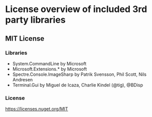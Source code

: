 # License overview of included 3rd party libraries  #
 
## MIT License ##
### Libraries ###
* System.CommandLine by Microsoft
* Microsoft.Extensions.* by Microsoft
* Spectre.Console.ImageSharp by Patrik Svensson, Phil Scott, Nils Andresen
* Terminal.Gui by Miguel de Icaza, Charlie Kindel (@tig), @BDisp
### License ###
https://licenses.nuget.org/MIT
